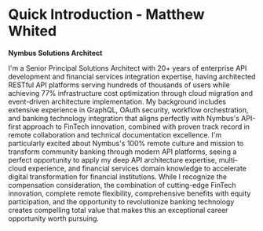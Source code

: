 # Quick Introduction - Matthew Whited
**Nymbus Solutions Architect**

I'm a Senior Principal Solutions Architect with 20+ years of enterprise API development and financial services integration expertise, having architected RESTful API platforms serving hundreds of thousands of users while achieving 77% infrastructure cost optimization through cloud migration and event-driven architecture implementation. My background includes extensive experience in GraphQL, OAuth security, workflow orchestration, and banking technology integration that aligns perfectly with Nymbus's API-first approach to FinTech innovation, combined with proven track record in remote collaboration and technical documentation excellence. I'm particularly excited about Nymbus's 100% remote culture and mission to transform community banking through modern API platforms, seeing a perfect opportunity to apply my deep API architecture expertise, multi-cloud experience, and financial services domain knowledge to accelerate digital transformation for financial institutions. While I recognize the compensation consideration, the combination of cutting-edge FinTech innovation, complete remote flexibility, comprehensive benefits with equity participation, and the opportunity to revolutionize banking technology creates compelling total value that makes this an exceptional career opportunity worth pursuing.